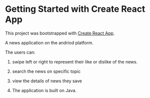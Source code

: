 # Getting Started with Create React App

This project was bootstrapped with [Create React App](https://github.com/facebook/create-react-app).

A news application on the andriod platform.

The users can:

1. swipe left or right to represent their like or dislike of the news.

2. search the news on specific topic

3. view the details of news they save

4. The application is built on Java.
